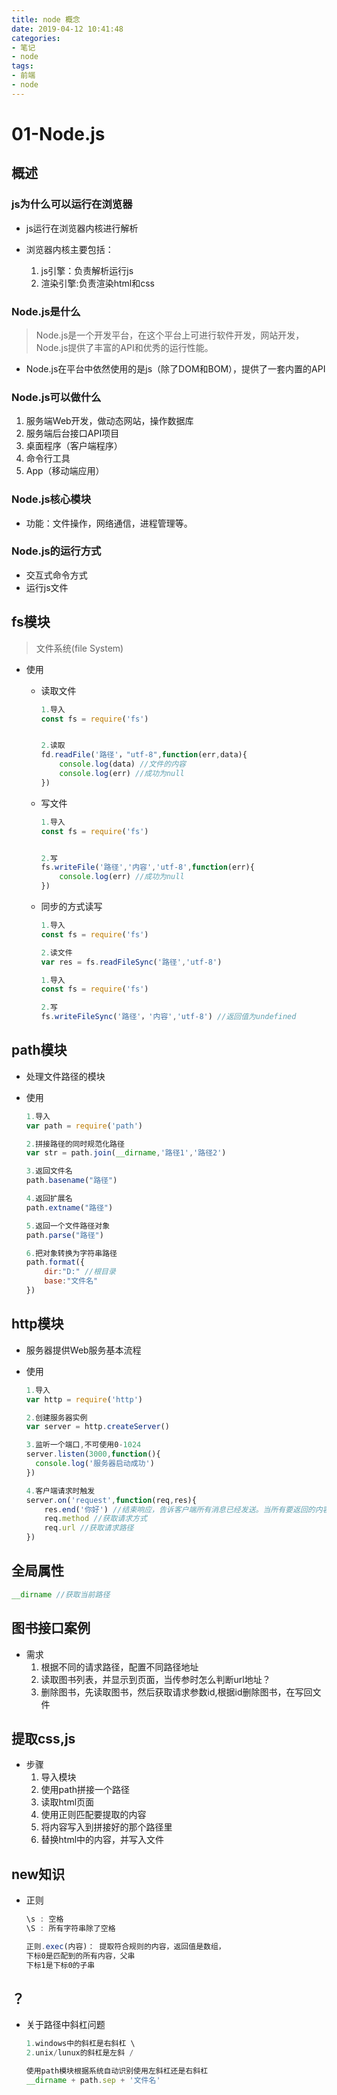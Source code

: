 ```yaml
---
title: node 概念
date: 2019-04-12 10:41:48
categories:
- 笔记
- node
tags:
- 前端
- node
---
```


# 01-Node.js

## 概述

### js为什么可以运行在浏览器

+ js运行在浏览器内核进行解析

+ 浏览器内核主要包括：

  1. js引擎：负责解析运行js
  2. 渲染引擎:负责渲染html和css

  

### Node.js是什么

> Node.js是一个开发平台，在这个平台上可进行软件开发，网站开发，Node.js提供了丰富的API和优秀的运行性能。

+ Node.js在平台中依然使用的是js（除了DOM和BOM），提供了一套内置的API

  

### Node.js可以做什么

1. 服务端Web开发，做动态网站，操作数据库
2. 服务端后台接口API项目
3. 桌面程序（客户端程序）
4. 命令行工具
5. App（移动端应用）



### Node.js核心模块

+ 功能：文件操作，网络通信，进程管理等。

### Node.js的运行方式

+ 交互式命令方式
+ 运行js文件



## fs模块

> 文件系统(file System) 

+ 使用

  + 读取文件

    ```js
    1.导入
    const fs = require('fs')
    
    
    2.读取
    fd.readFile('路径'，"utf-8",function(err,data){
        console.log(data) //文件的内容
        console.log(err) //成功为null
    })
    ```

  + 写文件

    ```js
    1.导入
    const fs = require('fs')
    
    
    2.写
    fs.writeFile('路径','内容','utf-8',function(err){
    	console.log(err) //成功为null
    })
    ```

  + 同步的方式读写

    ```js
    1.导入
    const fs = require('fs')
    
    2.读文件
    var res = fs.readFileSync('路径','utf-8')
    ```

    ```js
    1.导入
    const fs = require('fs')
    
    2.写
    fs.writeFileSync('路径'，'内容','utf-8') //返回值为undefined
    ```




## path模块

+ 处理文件路径的模块

  

+ 使用

  ```js
  1.导入
  var path = require('path')
  
  2.拼接路径的同时规范化路径
  var str = path.join(__dirname,'路径1','路径2')
  
  3.返回文件名
  path.basename("路径")
  
  4.返回扩展名
  path.extname("路径")
  
  5.返回一个文件路径对象
  path.parse("路径")
  
  6.把对象转换为字符串路径
  path.format({
      dir:"D:" //根目录
      base:"文件名"
  })
  ```



## http模块

+ 服务器提供Web服务基本流程

+ 使用

  ```js
  1.导入
  var http = require('http')
  
  2.创建服务器实例
  var server = http.createServer()
  
  3.监听一个端口,不可使用0-1024
  server.listen(3000,function(){
  	console.log('服务器启动成功')
  })
  
  4.客户端请求时触发
  server.on('request',function(req,res){
      res.end('你好') //结束响应，告诉客户端所有消息已经发送。当所有要返回的内容发送完毕时，该函数必须被调用一次。
      req.method //获取请求方式
      req.url //获取请求路径
  })
  ```




## 全局属性

```jsx
__dirname //获取当前路径
```



## 图书接口案例

+ 需求
  1. 根据不同的请求路径，配置不同路径地址
  2. 读取图书列表，并显示到页面，当传参时怎么判断url地址？
  3. 删除图书，先读取图书，然后获取请求参数id,根据id删除图书，在写回文件



## 提取css,js

+ 步骤
  1. 导入模块
  2. 使用path拼接一个路径
  3. 读取html页面
  4. 使用正则匹配要提取的内容
  5. 将内容写入到拼接好的那个路径里
  6. 替换html中的内容，并写入文件

## new知识

+ 正则

  ```js
  \s : 空格
  \S : 所有字符串除了空格
  
  正则.exec(内容)： 提取符合规则的内容，返回值是数组，
  下标0是匹配到的所有内容，父串
  下标1是下标0的子串
  ```


## ？

+ 关于路径中斜杠问题

  ```js
  1.windows中的斜杠是右斜杠 \
  2.unix/lunux的斜杠是左斜 /
  
  使用path模块根据系统自动识别使用左斜杠还是右斜杠
  __dirname + path.sep + '文件名'
  ```

  